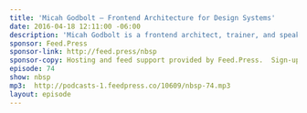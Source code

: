 ```yaml
---
title: 'Micah Godbolt — Frontend Architecture for Design Systems'
date: 2016-04-18 12:11:00 -06:00
description: 'Micah Godbolt is a frontend architect, trainer, and speaker based out of Portland, Oregon. Micah has a book that has been recently published by O’Reilly Media called Frontend Architecture for Design Systems.'
sponsor: Feed.Press
sponsor-link: http://feed.press/nbsp
sponsor-copy: Hosting and feed support provided by Feed.Press.  Sign-up today and try FeedPress on a 14 day trial (no contracts or commitments). Use promo code *nbsp* during checkout to get 10% off your first year.
episode: 74
show: nbsp
mp3:  http://podcasts-1.feedpress.co/10609/nbsp-74.mp3
layout: episode
---
```

